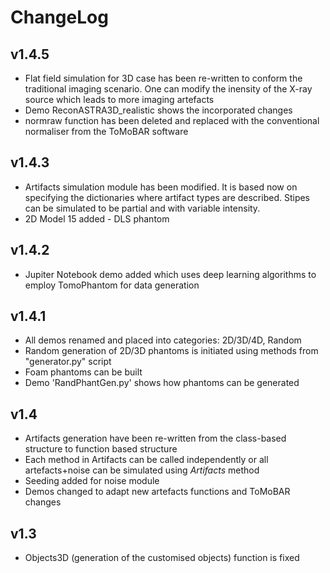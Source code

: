 # ChangeLog

## v1.4.5
* Flat field simulation for 3D case has been re-written to conform the traditional imaging scenario. One can modify the 
inensity of the X-ray source which leads to more imaging artefacts
* Demo ReconASTRA3D_realistic shows the incorporated changes
* normraw function has been deleted and replaced with the conventional normaliser from the ToMoBAR software

## v1.4.3
* Artifacts simulation module has been modified. It is based now on specifying the dictionaries where artifact types are
described. Stipes can be simulated to be partial and with variable intensity.
* 2D Model 15 added - DLS phantom


## v1.4.2
* Jupiter Notebook demo added which uses deep learning algorithms to employ TomoPhantom for data generation

## v1.4.1
* All demos renamed and placed into categories: 2D/3D/4D, Random
* Random generation of 2D/3D phantoms is initiated using methods from "generator.py" script
* Foam phantoms can be built
* Demo 'RandPhantGen.py' shows how phantoms can be generated

## v1.4

* Artifacts generation have been re-written from the class-based structure to function based structure
* Each method in Artifacts can be called independently or all artefacts+noise can be simulated using _Artifacts_ method
* Seeding added for noise module
* Demos changed to adapt new artefacts functions and ToMoBAR changes

## v1.3

* Objects3D (generation of the customised objects) function is fixed
